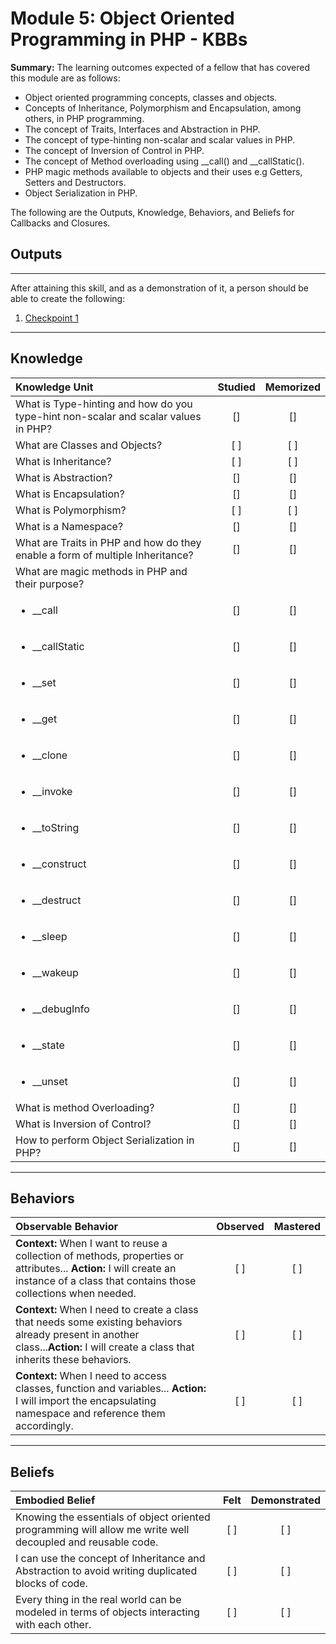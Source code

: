 # Module 5: Object Oriented Programming in PHP - KBBs

**Summary:**
The learning outcomes expected of a fellow that has covered this module are as follows:
- Object oriented programming concepts, classes and objects.
- Concepts of Inheritance, Polymorphism and Encapsulation, among others, in PHP programming.
- The concept of Traits, Interfaces and Abstraction in PHP.
- The concept of type-hinting non-scalar and scalar values in PHP.
- The concept of Inversion of Control in PHP.
- The concept of Method overloading using __call() and __callStatic().
- PHP magic methods available to objects and their uses e.g Getters, Setters and Destructors.
- Object Serialization in PHP.


The following are the Outputs, Knowledge, Behaviors, and Beliefs for Callbacks and Closures.


## **Outputs**
----------
After attaining this skill, and as a demonstration of it, a person should be able to create the following:

1. [Checkpoint 1](https://docs.google.com/document/d/1vRZsAI8BJTq8t0-ewZvtxyT9PviY2LtvSqzlfM00jPY)



----------
## **Knowledge**


| Knowledge Unit   |      Studied      | Memorized |
|:-------------|:------------------:|:--------:|
| What is Type-hinting and how do you type-hint non-scalar and scalar values in PHP? | [] | [] |
| What are Classes and Objects? | [ ] | [ ] |
| What is Inheritance? | [ ] | [ ] |
| What is Abstraction? | [] | [] |
| What is Encapsulation?| [] | [] |
| What is Polymorphism?  | [ ] | [ ] |
| What is a Namespace? | [] | [] |
| What are Traits in PHP and how do they enable a form of multiple Inheritance?| [] | [] |
| What are magic methods in PHP and their purpose? |
| <ul><li>__call</li></ul>| [] | [] |
| <ul><li>__callStatic</li></ul>| [] | [] |
| <ul><li>__set</li></ul>| [] | [] |
| <ul><li>__get</li></ul>| [] | [] |
| <ul><li>__clone</li></ul>| [] | [] |
| <ul><li>__invoke</li></ul>| [] | [] |
| <ul><li>__toString</li></ul>| [] | [] |
| <ul><li>__construct</li></ul>| [] | [] |
| <ul><li>__destruct</li></ul>| [] | [] |
| <ul><li>__sleep</li></ul>| [] | [] |
| <ul><li>__wakeup</li></ul>| [] | [] |
| <ul><li>__debugInfo</li></ul>| [] | [] |
| <ul><li>__state</li></ul>| [] | [] |
| <ul><li>__unset</li></ul>| [] | [] |
| What is method Overloading?| [] | [] |
| What is Inversion of Control?| [] | [] |
| How to perform Object Serialization in PHP?| [] | [] |



----------


## **Behaviors**

| Observable Behavior   |      Observed      | Mastered |
|:-------------|:------------------:|:--------:|
| **Context:** When I want to reuse a collection of methods, properties or attributes... **Action:**  I will create an instance of a class that contains those collections when needed. | [ ] | [ ]  |
| **Context:**  When I need to create a class that needs some existing behaviors already present in another class...**Action:** I will create a class that inherits these behaviors.|   [ ]   |   [ ] |
| **Context:** When I need to access classes, function and variables... **Action:**  I will import the encapsulating namespace and reference them accordingly. |   [ ]   |   [ ] |


----------


## **Beliefs**


| Embodied Belief   |      Felt      | Demonstrated |
|:-------------|:------------------:|:--------:|
| Knowing the essentials of object oriented programming will allow me write well decoupled and reusable code.| [ ] | [ ]  |
| I can use the concept of Inheritance and Abstraction to avoid writing duplicated  blocks of code. |   [ ]   |   [ ] |
| Every thing in the real world can be modeled in terms of objects interacting with each other. |   [ ]   |   [ ] |


